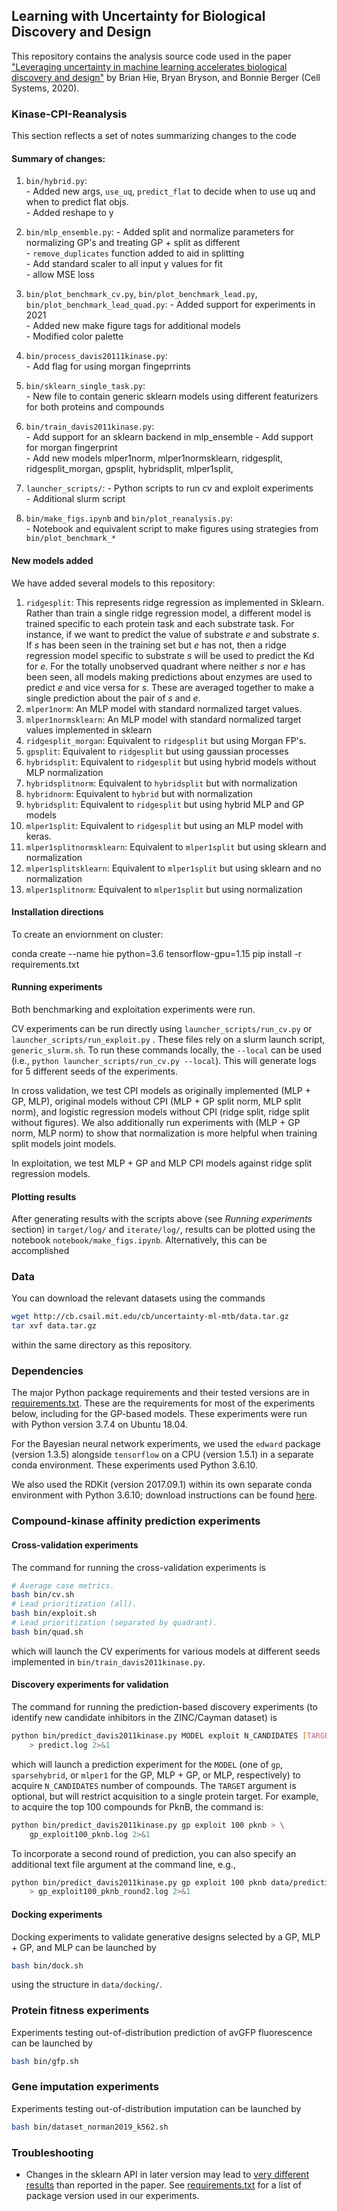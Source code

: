 ## Learning with Uncertainty for Biological Discovery and Design

This repository contains the analysis source code used in the paper ["Leveraging uncertainty in machine learning accelerates biological discovery and design"](https://www.cell.com/cell-systems/fulltext/S2405-4712(20)30364-1) by Brian Hie, Bryan Bryson, and Bonnie Berger (Cell Systems, 2020).

### Kinase-CPI-Reanalysis

This section reflects a set of notes summarizing changes to the code 

#### Summary of changes: 

1. `bin/hybrid.py`:    
        - Added new args, `use_uq`, `predict_flat` to decide when to use uq and when to predict flat objs.    
        - Added reshape to y   

2. `bin/mlp_ensemble.py`: 
        - Added split and normalize parameters for normalizing GP's and treating GP + split as different   
        - `remove_duplicates` function added to aid in splitting   
        - Add standard scaler to all input y values for fit    
        - allow MSE loss    

3. `bin/plot_benchmark_cv.py`, `bin/plot_benchmark_lead.py`, `bin/plot_benchmark_lead_quad.py`: 
        - Added support for experiments in 2021   
        - Added new make figure tags for additional models   
        - Modified color palette   

4. `bin/process_davis20111kinase.py`:   
        - Add flag for using morgan fingeprrints   

5. `bin/sklearn_single_task.py`:    
        - New file to contain generic sklearn models using different featurizers for both proteins and compounds   

6. `bin/train_davis2011kinase.py`:   
        - Add support for an sklearn backend  in mlp_ensemble
        - Add support for morgan fingerprint   
        - Add new models mlper1norm, mlper1normsklearn, ridgesplit, ridgesplit_morgan, gpsplit, hybridsplit, mlper1split,  

7. `launcher_scripts/`:
        - Python scripts to run cv and exploit experiments  
        - Additional slurm script  

8. `bin/make_figs.ipynb` and `bin/plot_reanalysis.py`:   
        - Notebook and equivalent script to make figures using strategies from `bin/plot_benchmark_*`


#### New models added

We have added several models to this repository:
1. `ridgesplit`: This represents ridge regression as implemented in Sklearn. Rather than train a single ridge regression model, a different model is trained specific to each protein task and each substrate task. For instance, if we want to predict the value of substrate *e*  and substrate *s*. If *s* has been seen in the training set but *e* has not, then a ridge regression model specific to substrate *s* will be used to predict the Kd for *e*. For the totally unobserved quadrant where neither *s* nor *e* has been seen, all models making predictions about enzymes are used to predict *e* and vice versa for *s*. These are averaged together to make a single prediction about the pair of *s* and *e*. 
2. `mlper1norm`: An MLP model with standard normalized target values.
3. `mlper1normsklearn`: An MLP model with standard normalized target values implemented in sklearn
4. `ridgesplit_morgan`: Equivalent to `ridgesplit` but using Morgan FP's.
5. `gpsplit`: Equivalent to `ridgesplit` but using gaussian processes
6. `hybridsplit`: Equivalent to `ridgesplit` but using hybrid models without MLP normalization  
7. `hybridsplitnorm`: Equivalent to `hybridsplit` but with normalization   
8. `hybridnorm`: Equivalent to `hybrid` but with normalization   
9. `hybridsplit`: Equivalent to `ridgesplit` but using hybrid MLP and GP models
10. `mlper1split`: Equivalent to `ridgesplit` but using an MLP model with keras. 
11. `mlper1splitnormsklearn`: Equivalent to `mlper1split` but using sklearn and normalization
12. `mlper1splitsklearn`: Equivalent to `mlper1split` but using sklearn and no normalization
13. `mlper1splitnorm`: Equivalent to `mlper1split` but using normalization


#### Installation directions

To create an enviornment on cluster: 

conda create --name hie python=3.6 tensorflow-gpu=1.15
pip install -r requirements.txt


#### Running experiments

Both benchmarking and exploitation experiments were run. 

CV experiments can be run directly using `launcher_scripts/run_cv.py` or `launcher_scripts/run_exploit.py` . These files rely on a slurm launch script, `generic_slurm.sh`. To run these commands locally, the `--local` can be used (i.e., `python launcher_scripts/run_cv.py --local`). This will generate logs for 5 different seeds of the experiments. 

In cross validation, we test CPI models as originally implemented (MLP + GP, MLP), original models without CPI (MLP + GP split norm, MLP split norm), and logistic regression models without CPI (ridge split, ridge split without figures). We also additionally run experiments with (MLP + GP norm, MLP norm) to show that normalization is more helpful when training split models joint models. 

In exploitation, we test MLP + GP and MLP CPI models against ridge split regression models.

#### Plotting results

After generating results with the scripts above (see *Running experiments* section) in `target/log/` and `iterate/log/`,  results can be plotted using the notebook `notebook/make_figs.ipynb`. Alternatively, this can be accomplished 

### Data

You can download the relevant datasets using the commands
```bash
wget http://cb.csail.mit.edu/cb/uncertainty-ml-mtb/data.tar.gz
tar xvf data.tar.gz
```
within the same directory as this repository.

### Dependencies

The major Python package requirements and their tested versions are in [requirements.txt](requirements.txt). These are the requirements for most of the experiments below, including for the GP-based models. These experiments were run with Python version 3.7.4 on Ubuntu 18.04.

For the Bayesian neural network experiments, we used the `edward` package (version 1.3.5) alongside `tensorflow` on a CPU (version 1.5.1) in a separate conda environment. These experiments used Python 3.6.10.

We also used the RDKit (version 2017.09.1) within its own separate conda environment with Python 3.6.10; download instructions can be found [here](https://www.rdkit.org/docs/Install.html).

### Compound-kinase affinity prediction experiments

#### Cross-validation experiments

The command for running the cross-validation experiments is
```bash
# Average case metrics.
bash bin/cv.sh
# Lead prioritization (all).
bash bin/exploit.sh
# Lead prioritization (separated by quadrant).
bash bin/quad.sh
```
which will launch the CV experiments for various models at different seeds implemented in `bin/train_davis2011kinase.py`.

#### Discovery experiments for validation

The command for running the prediction-based discovery experiments (to identify new candidate inhibitors in the ZINC/Cayman dataset) is
```bash
python bin/predict_davis2011kinase.py MODEL exploit N_CANDIDATES [TARGET] \
    > predict.log 2>&1
```
which will launch a prediction experiment for the `MODEL` (one of `gp`, `sparsehybrid`, or `mlper1` for the GP, MLP + GP, or MLP, respectively) to acquire `N_CANDIDATES` number of compounds. The `TARGET` argument is optional, but will restrict acquisition to a single protein target. For example, to acquire the top 100 compounds for PknB, the command is:
```bash
python bin/predict_davis2011kinase.py gp exploit 100 pknb > \
    gp_exploit100_pknb.log 2>&1
```

To incorporate a second round of prediction, you can also specify an additional text file argument at the command line, e.g.,
```bash
python bin/predict_davis2011kinase.py gp exploit 100 pknb data/prediction_results.txt \
    > gp_exploit100_pknb_round2.log 2>&1
```

#### Docking experiments

Docking experiments to validate generative designs selected by a GP, MLP + GP, and MLP can be launched by
```bash
bash bin/dock.sh
```
using the structure in `data/docking/`.

### Protein fitness experiments

Experiments testing out-of-distribution prediction of avGFP fluorescence can be launched by
```bash
bash bin/gfp.sh
```

### Gene imputation experiments

Experiments testing out-of-distribution imputation can be launched by
```bash
bash bin/dataset_norman2019_k562.sh
```

### Troubleshooting

- Changes in the sklearn API in later version may lead to [very different results](https://github.com/brianhie/uncertainty/issues/3) than reported in the paper. See [requirements.txt](requirements.txt) for a list of package version used in our experiments.
